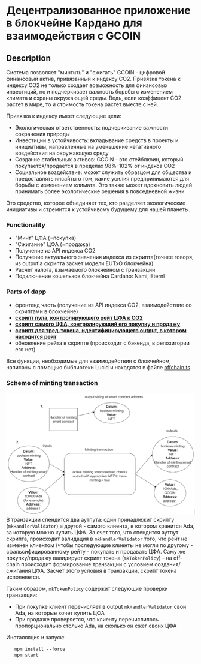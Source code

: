 # Децентрализованное приложение в блокчейне Кардано для взаимодействия с GCOIN

## Description
Система позволяет "минтить" и "сжигать" GCOIN - цифровой финансовый актив, привязанный к индексу CO2.
Привязка токена к индексу CO2 не только создает возможность для финансовых инвестиций, но и подчеркивает важность борьбы с изменением климата и охраны окружающей среды. Ведь, если коэффицент CO2 растет в мире, то и стоимость токена растет вместе с ней.

Привязка к индексу имеет следующие цели:
 - Экологическая ответственность: подчеркивание важности сохранения природы 
 - Инвестиции в устойчивость: вкладывание средств в проекты и инициативы, направленные на уменьшение негативного воздействия на окружающую среду
 - Создание стабильных активов: GCOIN - это стейблкоин, который покупается/продается в пределах 98%-102% от индекса CO2
 - Социальное воздействие: может служить образцом для общества и предоставлять инсайты о том, какие усилия предпринимаются для борьбы с изменением климата. Это также может вдохновить людей принимать более экологические решения в повседневной жизни

Это средство, которое объединяет тех, кто разделяет экологические инициативы и стремится к устойчивому будущему для нашей планеты.
### Functionality
 - "Минт" ЦФА (=покупка)
 - "Сжигание" ЦФА (=продажа)
 - Получение из API индекса CO2
 - Получение актуального значения индекса из скрипта(точнее говоря, из output'а скрипта засчет модели EUTxO блокчейна) 
 - Расчет налога, взымаемого блокчейном с транзакции
 - Подключение кошельков блокчейна Cardano: Nami, Eternl

### Parts of dapp
 - фронтенд часть (получение из API индекса CO2, взаимодействие со скриптами в блокчейне)
 - <a target="_blank" href="https://github.com/Timekiller7/cardano-dapp/blob/ccdf7be321ce231ebd4630bd0f85752c89028aa2/src/cardano/nft/onchain/HandlerContract.hs#L211"><b>скрипт пула, контролирующего рейт ЦФА к CO2 </b></a>
 - <a target="_blank" href="https://github.com/Timekiller7/cardano-dapp/blob/ccdf7be321ce231ebd4630bd0f85752c89028aa2/src/cardano/nft/onchain/HandlerContract.hs#L122C1-L122C14"><b>скрипт самого ЦФА, контролирующий его покупку и продажу</b></a>
 - <a target="_blank" href="https://github.com/Timekiller7/cardano-dapp/blob/ccdf7be321ce231ebd4630bd0f85752c89028aa2/src/cardano/nft/onchain/NFT.hs#L46"><b>скрипт для тред-токена, идентифицирующего output, в котором находится рейт </b></a>
 - обновление рейта в скрипте (происходит с бэкенда, в репозитории его нет)

Все функции, необходимые для взаимодействия с блокчейном, написаны с помощью библиотеки Lucid и находятся в файле <a target="_blank" href="https://github.com/Timekiller7/cardano-dapp/blob/main/src/cardano/nft/offchain.ts">offchain.ts</a>

### Scheme of minting transaction
<img src="./MintingTxScheme.png" id="a"></img>
В транзакции спендится два аутпута: один принадлежит скрипту (`mkHandlerValidator`),а другой - самого клиента, в котором хранится Ada, за которую можно купить ЦФА.
За счет того, что спендится аутпут скрипта, происходит валидация в `mkHandlerValidator` того, что рейт не изменен клиентом (чтобы последующие клиенты не могли по другому - сфальсифицированному рейту - покупать и продавать ЦФА.
Саму же покупку/продажу валидирует скрипт токена (`mkTokenPolicy`) - на off-chain происходит формирование транзакции с условием создания/сжигания ЦФА. Засчет этого условия в транзакции, скрипт токена исполняется.

Таким образом, `mkTokenPolicy` содержит следующие проверки транзакции:
 - При покупке клиент перечисляет в output `mkHandlerValidator` свои Ada, на которые хочет купить ЦФА
 - При продаже проверяется, что клиенту перечислилось пропорционально столько Ada, на сколько он сжег своих ЦФА

Инсталляция и запуск:
```
   npm install --force
   npm start
```


